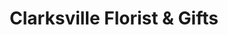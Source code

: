 ---
title: "Clarksville Florist & Gifts"
url: /clarksville/clarksville-florist-und-gifts/
shop: Blumen
---